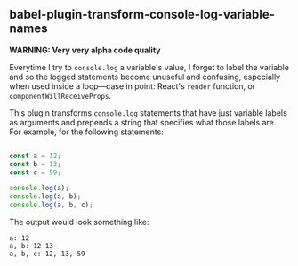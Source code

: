 babel-plugin-transform-console-log-variable-names
-------------------------------------------------

__WARNING: Very very alpha code quality__

Everytime I try to `console.log` a variable's value, I forget to label
the variable and so the logged statements become unuseful and confusing,
especially when used inside a loop—case in point: React's `render`
function, or `componentWillReceiveProps`.


This plugin transforms `console.log` statements that have just variable
labels as arguments and prepends a string that specifies what those
labels are. For example, for the following statements:

```javascript

const a = 12;
const b = 13;
const c = 59;

console.log(a);
console.log(a, b);
console.log(a, b, c);
```

The output would look something like:


```
a: 12
a, b: 12 13
a, b, c: 12, 13, 59
```
